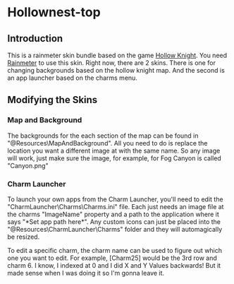 # Hollownest-top

## Introduction
This is a rainmeter skin bundle based on the game [Hollow Knight](http://hollowknight.com/).  You need [Rainmeter](https://www.rainmeter.net/) to use this skin. Right now, there are 2 skins. There is one for changing backgrounds based on the hollow knight map. And the second is an app launcher based on the charms menu.

## Modifying the Skins
### Map and Background
The backgrounds for the each section of the map can be found in "@Resources\MapAndBackground\". All you need to do is replace the location you want a different image at with the same name.  So any image will work, just make sure the image, for example, for Fog Canyon is called "Canyon.png"

### Charm Launcher
To launch your own apps from the Charm Launcher, you'll need to edit the "CharmLauncher\Charms\Charms.ini" file.  Each just needs an image file at the charms "ImageName" property and a path to the application where it says "\*Set app path here*".  Any custom icons can just be placed into the "@Resources\CharmLauncher\Charms\" folder and they will automagically be resized.

To edit a specific charm, the charm name can be used to figure out which one you want to edit.  For example, [Charm25] would be the 3rd row and charm 6.  I know, I indexed at 0 and I did X and Y Values backwards! But it made sense when I was doing it so I'm gonna leave it.